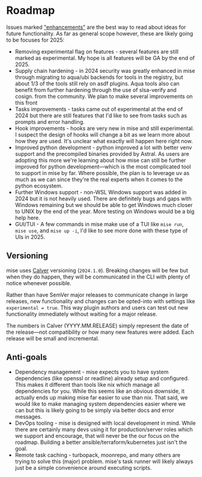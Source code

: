 # Roadmap

Issues
marked ["enhancements"](https://github.com/jdx/mise/issues?q=is%3Aissue+is%3Aopen+label%3Aenhancement)
are the best way to read about ideas for future
functionality. As far as general scope however, these are likely going to be focuses for 2025:

- Removing experimental flag on features - several features are still marked as experimental. My hope
  is all features will be GA by the end of 2025.
- Supply chain hardening - in 2024 security was greatly enhanced in mise through migrating to aqua/ubi
  backends for tools in the registry, but about 1/3 of the tools still rely on asdf plugins. Aqua
  tools also can benefit from further hardening through the use of slsa-verify and cosign.
  from the community. We plan to make several improvements on this front
- Tasks improvements - tasks came out of experimental at the end of 2024 but there are still features
  that I'd like to see from tasks such as prompts and error handling.
- Hook improvements - hooks are very new in mise and still experimental. I suspect the design of hooks
  will change a bit as we learn more about how they are used. It's unclear what exactly will happen here right now.
- Improved python development - python improved a lot with better venv support and the precompiled
  binaries provided by Astral. As users are adopting this more we're learning about how mise can still
  be further improved for python development—which is the most complicated tool to support in mise by far.
  Where possible, the plan is to leverage uv as much as we can since they're the real experts when it
  comes to the python ecosystem.
- Further Windows support - non-WSL Windows support was added in 2024 but it is not heavily used. There are
  definitely bugs and gaps with Windows remaining but we should be able to get Windows much closer to UNIX
  by the end of the year. More testing on Windows would be a big help here.
- GUI/TUI - A few commands in mise make use of a TUI like `mise run`, `mise use`, and `mise up -i`,
  I'd like to see more done with these type of UIs in 2025.

## Versioning

mise uses [Calver](https://calver.org/) versioning (`2024.1.0`).
Breaking changes will be few but when they do happen,
they will be communicated in the CLI with plenty of notice whenever possible.

Rather than have SemVer major releases to communicate change in large releases,
new functionality and changes can be opted-into with settings like `experimental = true`.
This way plugin authors and users can
test out new functionality immediately without waiting for a major release.

The numbers in Calver (YYYY.MM.RELEASE) simply represent the date of the release—not compatibility
or how many new features were added.
Each release will be small and incremental.

## Anti-goals

- Dependency management - mise expects you to have system dependencies (like openssl or readline)
  already setup and configured. This makes it different than tools like nix which manage all
  dependencies for you. While this seems like an obvious downside, it actually ends up making mise
  far easier to use than nix. That said, we would like to make managing system dependencies easier
  where we can but this is likely going to be simply via better docs and error messages.
- DevOps tooling - mise is designed with local development in mind. While there are certainly many
  devs using it for production/server roles which we support and encourage, that will never be the
  our focus on the roadmap. Building a better ansible/terraform/kubernetes just isn't the goal.
- Remote task caching - turbopack, moonrepo, and many others are trying to solve this (major)
  problem. mise's task runner will likely always just be a simple convenience around executing
  scripts.
